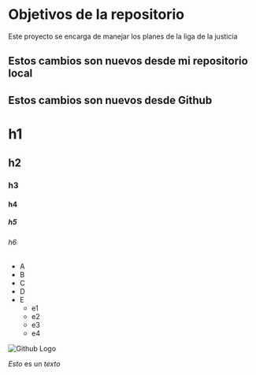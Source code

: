 # Objetivos de la repositorio

Este proyecto se encarga de manejar los planes de la liga de la justicia

## Estos cambios son nuevos desde mi repositorio local
## Estos cambios son nuevos desde Github

# h1
## h2
### h3
#### h4
##### h5
###### h6


* A
* B
* C
* D
* E
  * e1
  * e2
  * e3
  * e4

![Github Logo](https://external-content.duckduckgo.com/iu/?u=https%3A%2F%2Fwww.pinclipart.com%2Fpicdir%2Fbig%2F64-642620_the-spocktocat-github-octocat-clipart.png&f=1&nofb=1)

*Esto* es un _texto_

